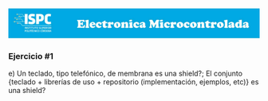 ![logo](/assets/encabezado.png)

### Ejercicio #1

e) Un teclado, tipo telefónico, de membrana es una shield?; El conjunto {teclado + librerías de uso + repositorio (implementación, ejemplos, etc)} es una shield? 